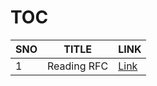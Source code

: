 # TOC

|  SNO |  TITLE |  LINK |
|---|---|---|
|  1 | Reading RFC  | [Link](/docs/drfc/index.md)  |
